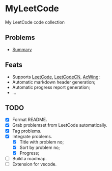 # MyLeetCode
My LeetCode code collection

## Problems

- [Summary](https://github.com/BjChacha/MyLeetCode/blob/main/Summary.md)

## Feats

- Supports [LeetCode](https://leetcode.com/), [LeetCodeCN](https://leetcode.cn/), [AcWing](https://www.acwing.com/);
- Automatic markdown header generation;
- Automatic progress report generation;
- ...

## TODO

- [x] Format README.
- [x] Grab problemset from LeetCode automatically.
- [x] Tag problems.
- [x] Integrate problems.
  - [x] Title with problem no;
  - [x] Sort by problem no;
  - [x] Progress;
- [ ] Build a roadmap.
- [ ] Extension for vscode. 
